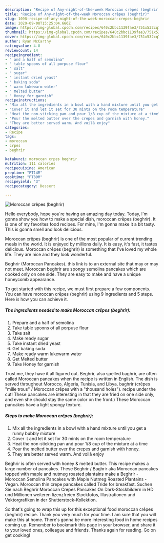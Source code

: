 ```yaml
---
description: "Recipe of Any-night-of-the-week Moroccan crêpes (beghrir)"
title: "Recipe of Any-night-of-the-week Moroccan crêpes (beghrir)"
slug: 1098-recipe-of-any-night-of-the-week-moroccan-crepes-beghrir
date: 2020-09-08T15:25:04.666Z
image: https://img-global.cpcdn.com/recipes/640c2bbc1139fae3/751x532cq70/moroccan-crepes-beghrir-recipe-main-photo.jpg
thumbnail: https://img-global.cpcdn.com/recipes/640c2bbc1139fae3/751x532cq70/moroccan-crepes-beghrir-recipe-main-photo.jpg
cover: https://img-global.cpcdn.com/recipes/640c2bbc1139fae3/751x532cq70/moroccan-crepes-beghrir-recipe-main-photo.jpg
author: Ryan McCarthy
ratingvalue: 4.8
reviewcount: 14
recipeingredient:
- " and a half of semolina"
- " table spoons of all porpuse flour"
- " salt"
- " sugar"
- " instant dried yeast"
- " baking soda"
- " warm lukewarm water"
- " Melted butter"
- " Honey for garnish"
recipeinstructions:
- "Mix all the ingredients in a bowl with a hand mixture until you get a runny bubbly mixture"
- "Cover it and let it set for 30 mints on the room temperature"
- "Heat the non-sticking pan and pour 1/8 cup of the mixture at a time"
- "Pour the melted butter over the crepes and garnish with honey."
- "They are better served warm. And voilà enjoy"
categories:
- Recipe
tags:
- moroccan
- crpes
- beghrir

katakunci: moroccan crpes beghrir 
nutrition: 111 calories
recipecuisine: American
preptime: "PT14M"
cooktime: "PT39M"
recipeyield: "3"
recipecategory: Dessert

---
```



![Moroccan crêpes (beghrir)](https://img-global.cpcdn.com/recipes/640c2bbc1139fae3/751x532cq70/moroccan-crepes-beghrir-recipe-main-photo.jpg)

Hello everybody, hope you're having an amazing day today. Today, I'm gonna show you how to make a special dish, moroccan crêpes (beghrir). It is one of my favorites food recipes. For mine, I'm gonna make it a bit tasty. This is gonna smell and look delicious.

Moroccan crêpes (beghrir) is one of the most popular of current trending meals in the world. It is enjoyed by millions daily. It is easy, it's fast, it tastes delicious. Moroccan crêpes (beghrir) is something that I've loved my whole life. They are nice and they look wonderful.

Beghrir (Moroccan Pancakes). this link is to an external site that may or may not meet. Moroccan beghrir are spongy semolina pancakes which are cooked only on one side. They are easy to make and have a unique honeycomb appearance.


To get started with this recipe, we must first prepare a few components. You can have moroccan crêpes (beghrir) using 9 ingredients and 5 steps. Here is how you can achieve it.

<!--inarticleads1-->

##### The ingredients needed to make Moroccan crêpes (beghrir):

1. Prepare  and a half of semolina
1. Take  table spoons of all porpuse flour
1. Take  salt
1. Make ready  sugar
1. Take  instant dried yeast
1. Get  baking soda
1. Make ready  warm lukewarm water
1. Get  Melted butter
1. Take  Honey for garnish


Trust me, they have it all figured out. Beghrir, also spelled baghrir, are often called Moroccan pancakes when the recipe is written in English. The dish is served throughout Morocco, Algeria, Tunisia, and Libya. baghrir (crêpes &#34;mille trous&#34; / Moroccan crêpes with a &#34;thousand holes&#34;). recipe under the cut! These pancakes are interesting in that they are fried on one side only, and even she should stay the same color on the front.) These Moroccan pancakes have a light spongy texture. 

<!--inarticleads2-->

##### Steps to make Moroccan crêpes (beghrir):

1. Mix all the ingredients in a bowl with a hand mixture until you get a runny bubbly mixture
1. Cover it and let it set for 30 mints on the room temperature
1. Heat the non-sticking pan and pour 1/8 cup of the mixture at a time
1. Pour the melted butter over the crepes and garnish with honey.
1. They are better served warm. And voilà enjoy


Beghrir is often served with honey &amp; melted butter. This recipe makes a large number of pancakes. These Beghrir / Baghrir aka Moroccan pancakes topped with maple and nutmeg roasted plantains make a Beghrir - Moroccan Semolina Pancakes with Maple Nutmeg Roasted Plantains - Vegan. Moroccan thin crepe pancakes called Tride for breakfast. Suchen Sie nach Beghrir Moroccan Crepes Pancakes On Dark-Stockbildern in HD und Millionen weiteren lizenzfreien Stockfotos, Illustrationen und Vektorgrafiken in der Shutterstock-Kollektion. 

So that's going to wrap this up for this exceptional food moroccan crêpes (beghrir) recipe. Thank you very much for your time. I am sure that you will make this at home. There's gonna be more interesting food in home recipes coming up. Remember to bookmark this page in your browser, and share it to your loved ones, colleague and friends. Thanks again for reading. Go on get cooking!
